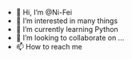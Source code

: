 - 👋 Hi, I’m @Ni-Fei
- 👀 I’m interested in many things
- 🌱 I’m currently learning Python
- 💞️ I’m looking to collaborate on ...
- 📫 How to reach me 

<!---
Ni-Fei/Ni-Fei is a ✨ special ✨ repository because its `README.md` (this file) appears on your GitHub profile.
You can click the Preview link to take a look at your changes.
--->
